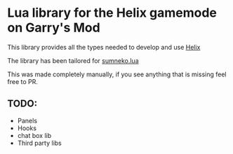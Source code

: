 # Lua library for the Helix gamemode on Garry's Mod

This library provides all the types needed to develop and use [Helix](https://github.com/damiankil1999/helix)

The library has been tailored for [sumneko.lua](https://github.com/LuaLS/lua-language-server)

This was made completely manually, if you see anything that is missing feel free to PR.

## TODO:
- Panels
- Hooks
- chat box lib
- Third party libs